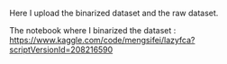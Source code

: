 Here I upload the binarized dataset and the raw dataset. 

The notebook where I binarized the dataset : https://www.kaggle.com/code/mengsifei/lazyfca?scriptVersionId=208216590 
